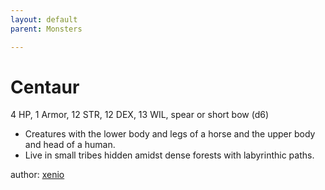 ```yaml
---
layout: default
parent: Monsters 

--- 
```

# Centaur
4 HP, 1 Armor, 12 STR, 12 DEX, 13 WIL, spear or short bow (d6)  
- Creatures with the lower body and legs of a horse and the upper body and head of a human.  
- Live in small tribes hidden amidst dense forests with labyrinthic paths.  





author: [xenio](https://xenioinabottle.blogspot.com/2021/02/classic-monsters-for-cairnito-part-1.html) 


